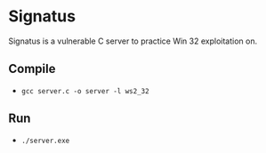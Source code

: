 # Signatus
Signatus is a vulnerable C server to practice Win 32 exploitation on.

## Compile
- `gcc server.c -o server -l ws2_32`

## Run
- `./server.exe`